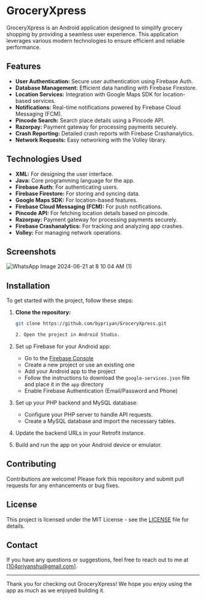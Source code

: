 # GroceryXpress

GroceryXpress is an Android application designed to simplify grocery shopping by providing a seamless user experience. This application leverages various modern technologies to ensure efficient and reliable performance.

## Features

- **User Authentication:** Secure user authentication using Firebase Auth.
- **Database Management:** Efficient data handling with Firebase Firestore.
- **Location Services:** Integration with Google Maps SDK for location-based services.
- **Notifications:** Real-time notifications powered by Firebase Cloud Messaging (FCM).
- **Pincode Search:** Search place details using a Pincode API.
- **Razorpay:** Payment gateway for processing payments securely.
- **Crash Reporting:** Detailed crash reports with Firebase Crashanalytics.
- **Network Requests:** Easy networking with the Volley library.

## Technologies Used

- **XML:** For designing the user interface.
- **Java:** Core programming language for the app.
- **Firebase Auth:** For authenticating users.
- **Firebase Firestore:** For storing and syncing data.
- **Google Maps SDK:** For location-based features.
- **Firebase Cloud Messaging (FCM):** For push notifications.
- **Pincode API:** For fetching location details based on pincode.
- **Razorpay:** Payment gateway for processing payments securely.
- **Firebase Crashanalytics:** For tracking and analyzing app crashes.
- **Volley:** For managing network operations.

## Screenshots
![WhatsApp Image 2024-06-21 at 8 10 04 AM (1)](https://github.com/bypriyan/GroceryXpress/assets/86232180/a0422a73-55be-4240-9da1-0f41b17e94d4)



## Installation

To get started with the project, follow these steps:

1. **Clone the repository:**
   ```bash
   git clone https://github.com/bypriyan/GroceryXpress.git

   2. Open the project in Android Studio.

3. Set up Firebase for your Android app:
   - Go to the [Firebase Console](https://console.firebase.google.com/)
   - Create a new project or use an existing one
   - Add your Android app to the project
   - Follow the instructions to download the `google-services.json` file and place it in the `app` directory
   - Enable Firebase Authentication (Email/Password and Phone)

4. Set up your PHP backend and MySQL database:
   - Configure your PHP server to handle API requests.
   - Create a MySQL database and import the necessary tables.

5. Update the backend URLs in your Retrofit instance.

6. Build and run the app on your Android device or emulator.

## Contributing

Contributions are welcome! Please fork this repository and submit pull requests for any enhancements or bug fixes.

## License

This project is licensed under the MIT License - see the [LICENSE](LICENSE) file for details.

## Contact

If you have any questions or suggestions, feel free to reach out to me at [104priyanshu@gmail.com].

---

Thank you for checking out GroceryXpress! We hope you enjoy using the app as much as we enjoyed building it.


